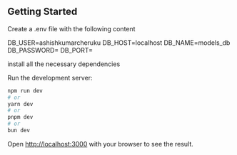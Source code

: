 ## Getting Started

Create a .env file with the following content 
 
DB_USER=ashishkumarcheruku
DB_HOST=localhost
DB_NAME=models_db
DB_PASSWORD=
DB_PORT=

install all the necessary dependencies 

Run the development server:

```bash
npm run dev
# or
yarn dev
# or
pnpm dev
# or
bun dev
```

Open [http://localhost:3000](http://localhost:3000) with your browser to see the result.

